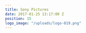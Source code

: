 ```yaml
---
title: Sony Pictures
date: 2017-01-25 13:17:00 Z
position: 15
logo_image: "/uploads/logo-019.png"
---
```


